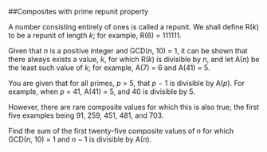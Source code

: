 ##Composites with prime repunit property

A number consisting entirely of ones is called a repunit. We shall define R(<i>k</i>) to be a repunit of length <i>k</i>; for example, R(6) = 111111.

Given that <i>n</i> is a positive integer and GCD(<i>n</i>, 10) = 1, it can be shown that there always exists a value, <i>k</i>, for which R(<i>k</i>) is divisible by <i>n</i>, and let A(<i>n</i>) be the least such value of <i>k</i>; for example, A(7) = 6 and A(41) = 5.

You are given that for all primes, <i>p</i> &gt; 5, that <i>p</i> &#x2212; 1 is divisible by A(<i>p</i>). For example, when <i>p</i> = 41, A(41) = 5, and 40 is divisible by 5.

However, there are rare composite values for which this is also true; the first five examples being 91, 259, 451, 481, and 703.

Find the sum of the first twenty-five composite values of <i>n</i> for which<br>GCD(<i>n</i>, 10) = 1 and <i>n</i> &#x2212; 1 is divisible by A(<i>n</i>).
